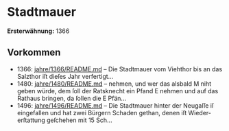 # Stadtmauer

**Ersterwähnung:** 1366

## Vorkommen
- 1366: [jahre/1366/README.md](../jahre/1366/README.md) – Die Stadtmauer vom Viehthor bis an das Salzthor
iſt dieſes Jahr verfertigt...
- 1480: [jahre/1480/README.md](../jahre/1480/README.md) – nehmen, und wer das alsbald
M niht geben würde, dem ſoll der Ratsknecht ein Pfand
E nehmen und auf das Rathaus bringen, da ſollen die
E Pfän...
- 1496: [jahre/1496/README.md](../jahre/1496/README.md) – Die Stadtmauer hinter der Neugaſſe iſ eingefallen
und hat zwei Bürgern Schaden gethan, denen iſt Wieder-
erſtattung geſchehen mit 15 Sch...
